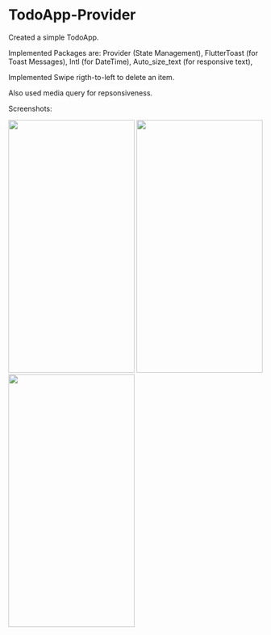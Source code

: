 # TodoApp-Provider
Created a simple TodoApp.

Implemented Packages are:
Provider (State Management),
FlutterToast (for Toast Messages),
Intl (for DateTime),
Auto_size_text (for responsive text),

Implemented Swipe rigth-to-left to delete an item.

Also used media query for repsonsiveness.

Screenshots:

<img src="https://user-images.githubusercontent.com/78783623/131292370-d51151a9-caa4-4efb-a288-c5203ea1c13a.png" width="250" height="500"> <img src="https://user-images.githubusercontent.com/78783623/131292425-48edefe2-cf7e-4666-b00c-5e220198222b.png" width="250" height="500"> <img src="https://user-images.githubusercontent.com/78783623/131292428-254fee74-4c26-43ba-b9fc-5608bf3e6bf3.png" width="250" height="500">
